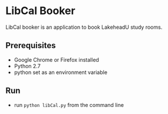 LibCal Booker
=========
LibCal booker is an application to book LakeheadU study rooms.

Prerequisites  
----------
* Google Chrome or Firefox installed
* Python 2.7 
* python set as an environment variable

Run 
-----
* run `python libCal.py` from the command line
